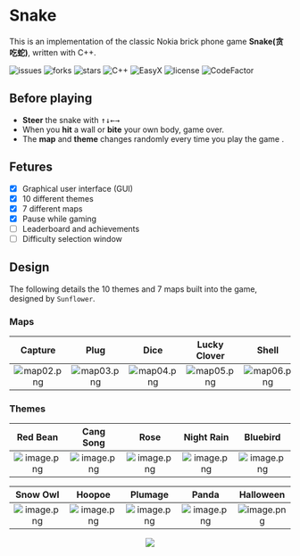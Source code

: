 # Snake 
This is an implementation of the classic Nokia brick phone game **Snake(贪吃蛇)**, written with C++.  

![issues](https://img.shields.io/github/issues/RalXYZ/Snake)
![forks](https://img.shields.io/github/forks/RalXYZ/Snake)
![stars](https://img.shields.io/github/stars/RalXYZ/Snake)
![C++](https://img.shields.io/badge/C%2B%2B-11%20%7C%2014-blue)
![EasyX](https://img.shields.io/badge/EasyX-20200315(beta)-yellow)
![license](https://img.shields.io/github/license/RalXYZ/Snake)
![CodeFactor](https://www.codefactor.io/repository/github/ralxyz/snake/badge)

## Before playing
- **Steer** the snake with <kbd>↑</kbd><kbd>↓</kbd><kbd>←</kbd><kbd>→</kbd>  
- When you **hit** a wall or **bite** your own body, game over.
- The **map** and **theme** changes randomly every time you play the game  .

## Fetures
- [x] Graphical user interface (GUI)
- [x] 10 different themes
- [x] 7 different maps
- [x] Pause while gaming
- [ ] Leaderboard and achievements
- [ ] Difficulty selection window

## Design
The following details the 10 themes and 7 maps built into the game, designed by `Sunflower`.

### Maps
| Capture | Plug | Dice | Lucky Clover | Shell |
| :---: | :---: | :---: | :---: | :---: |
| ![map02.png](https://i.loli.net/2020/01/23/uIUZ7RlSGPfvK6C.png) | ![map03.png](https://i.loli.net/2020/01/23/AFBEkrjguRi1PTN.png) | ![map04.png](https://i.loli.net/2020/01/23/eZUM3NWJogdGl1K.png) | ![map05.png](https://i.loli.net/2020/01/23/GIlTvLYnr8iOSaw.png) | ![map06.png](https://i.loli.net/2020/01/23/bIhgxTDKtEBG5qH.png) |

### Themes
| Red Bean | Cang Song | Rose | Night Rain | Bluebird |
| :---: | :---: | :---: | :---: | :---: |
| ![image.png](https://i.loli.net/2020/01/23/WgfkevAa2xLB64Q.png) | ![image.png](https://i.loli.net/2020/01/23/h46FWea8lVm7Hcs.png) | ![image.png](https://i.loli.net/2020/01/23/xqrWfQDL6jsPXHJ.png) | ![image.png](https://i.loli.net/2020/01/23/nU2qROb9wHECzFN.png) | ![image.png](https://i.loli.net/2020/01/24/VjfJZdiPIGe81tg.png) |

| Snow Owl | Hoopoe | Plumage | Panda | Halloween |
| :---: | :---: | :---: | :---: | :---: |
| ![image.png](https://i.loli.net/2020/01/24/XpNBQ8db7zjc4Em.png) | ![image.png](https://i.loli.net/2020/01/24/kCwdrKLqPVIYnyZ.png) | ![image.png](https://i.loli.net/2020/01/24/8ZOkTDMwUHGLql5.png) | ![image.png](https://i.loli.net/2020/01/24/5bl7u4SRnzgkOwa.png) | ![image.png](https://i.loli.net/2020/01/23/bPGY8m6ZrKfWokO.png) |

<p align="center">
<img src = "https://i.loli.net/2020/01/27/V2JS9e3rocCIgwL.png">
</p>
